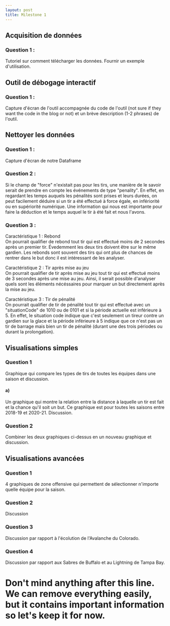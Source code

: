 ```yaml
---
layout: post
title: Milestone 1
---
```


## Acquisition de données

### Question 1 :

Tutoriel sur comment télécharger les données. Fournir un exemple d'utilisation.

## Outil de débogage interactif

### Question 1 :

Capture d'écran de l'outil accompagnée du code de l'outil (not sure if they want the code in the blog or not) et un brève description (1-2 phrases) de l'outil.

## Nettoyer les données

### Question 1 :

Capture d'écran de notre Dataframe

### Question 2 : 

Si le champ de "force" n'existait pas pour les tirs, une manière de le savoir serait de prendre en compte les événements de type "penality". En effet, en regardant les temps auquels les pénalités sont prises et leurs durées, on peut facilement déduire si un tir a été effectué à force égale, en infériorité ou en supériorité numérique. Une information qui nous est importante pour faire la déduction et le temps auquel le tir à été fait et nous l'avons. 

### Question 3 : 

Caractéristique 1 : Rebond\
On pourrait qualifier de rebond tout tir qui est effectué moins de 2 secondes après un premier tir. Évedemment les deux tirs doivent être sur le même gardien. Les rebonds sont souvent des tirs qui ont plus de chances de rentrer dans le but donc il est intéressant de les analyser.

Caractéristique 2 : Tir après mise au jeu\
On pourrait qualifier de tir après mise au jeu tout tir qui est effectué moins de 3 secondes après une mise au jeu. Ainsi, il serait possible d'analyser quels sont les éléments nécéssaires pour marquer un but directement après la mise au jeu.

Caractéristique 3 : Tir de pénalité\
On pourrait qualifier de tir de pénalité tout tir qui est effectué avec un "situationCode" de 1010 ou de 0101 et si la période actuelle est inférieure à 5. En effet, le situation code indique que c'est seulement un tireur contre un gardien sur la glace et la période inférieure à 5 indique que ce n'est pas un tir de barrage mais bien un tir de pénalité (durant une des trois périodes ou durant la prolongation).
 
## Visualisations simples

### Question 1

Graphique qui compare les types de tirs de toutes les équipes dans une saison et discussion.

#### a)

Un graphique qui montre la relation entre la distance à laquelle un tir est fait et la chance qu'il soit un but. Ce graphique est pour toutes les saisons entre 2018-19 et 2020-21. Discussion.

### Question 2

Combiner les deux graphiques ci-dessus en un nouveau graphique et discussion.

## Visualisations avancées

### Question 1

4 graphiques de zone offensive qui permettent de sélectionner n'importe quelle équipe pour la saison.

### Question 2

Discussion

### Question 3

Discussion par rapport à l'écolution de l'Avalanche du Colorado.

### Question 4

Discussion par rapport aux Sabres de Buffalo et au Lightning de Tampa Bay.

# Don't mind anything after this line. We can remove everything easily, but it contains important information so let's keep it for now.
